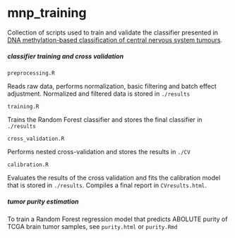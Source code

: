 # mnp_training

Collection of scripts used to train and validate the classifier presented in [DNA methylation-based classification of central nervous system tumours](https://www.nature.com/articles/nature26000).

##### classifier training and cross validation

```
preprocessing.R
```
Reads raw data, performs normalization, basic filtering and batch effect adjustment.
Normalized and filtered data is stored in `./results`

```
training.R
```
Trains the Random Forest classifier and stores the final classifier in `./results`

```
cross_validation.R
```
Performs nested cross-validation and stores the results in `./CV`

```
calibration.R
```
Evaluates the results of the cross validation and fits the calibration model that is stored in `./results`.
Compiles a final report in `CVresults.html`.

##### tumor purity estimation

To train a Random Forest regression model that predicts ABOLUTE purity of TCGA brain tumor samples, see `purity.html` or 
`purity.Rmd`

